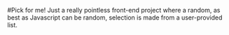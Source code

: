 #Pick for me!
Just a really pointless front-end project where a random, as best as Javascript can be random, selection is made from a user-provided list.